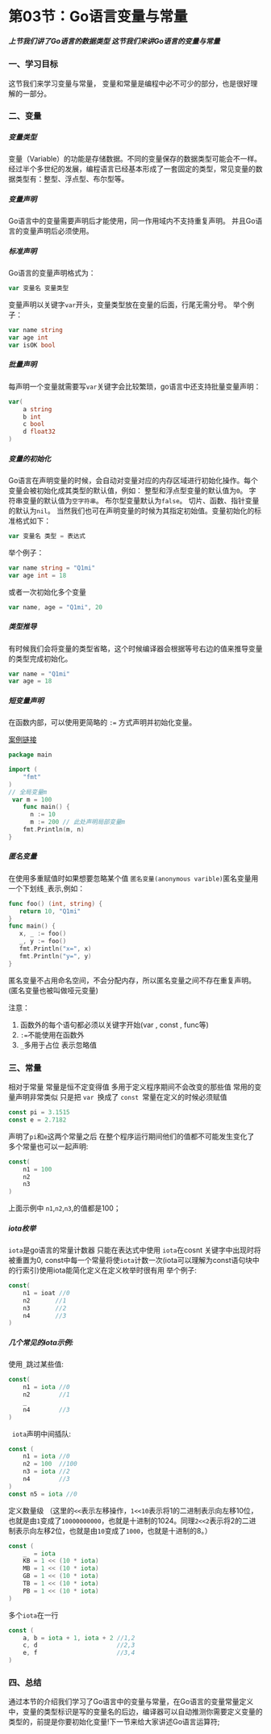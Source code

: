 # 第03节：Go语言变量与常量

##### 上节我们讲了Go语言的数据类型 这节我们来讲Go语言的变量与常量

### 一、学习目标

这节我们来学习变量与常量， 变量和常量是编程中必不可少的部分，也是很好理解的一部分。

### 二、变量

##### 变量类型

变量（Variable）的功能是存储数据。不同的变量保存的数据类型可能会不一样。经过半个多世纪的发展，编程语言已经基本形成了一套固定的类型，常见变量的数据类型有：整型、浮点型、布尔型等。

##### 变量声明

Go语言中的变量需要声明后才能使用，同一作用域内不支持重复声明。 并且Go语言的变量声明后必须使用。

##### 标准声明

Go语言的变量声明格式为：

```go
var 变量名 变量类型
```

变量声明以关键字`var`开头，变量类型放在变量的后面，行尾无需分号。 举个例子：

```go
var name string 
var age int
var isOK bool
```

##### 批量声明

每声明一个变量就需要写`var`关键字会比较繁琐，go语言中还支持批量变量声明：

```go
var(
    a string
    b int 
    c bool
    d float32
)
```

##### 变量的初始化

Go语言在声明变量的时候，会自动对变量对应的内存区域进行初始化操作。每个变量会被初始化成其类型的默认值，例如： 整型和浮点型变量的默认值为`0`。 字符串变量的默认值为`空字符串`。 布尔型变量默认为`false`。 切片、函数、指针变量的默认为`nil`。
当然我们也可在声明变量的时候为其指定初始值。变量初始化的标准格式如下：

```go
var 变量名 类型 = 表达式
```

举个例子：

```go
var name string = "Q1mi"
var age int = 18
```

或者一次初始化多个变量

```go
var name, age = "Q1mi", 20
```

##### 类型推导

有时候我们会将变量的类型省略，这个时候编译器会根据等号右边的值来推导变量的类型完成初始化。

```go
var name = "Q1mi"
var age = 18
```

##### 短变量声明

在函数内部，可以使用更简略的 `:=` 方式声明并初始化变量。

[案例链接](https://github.com/Yan-Yan0129/Go-example/blob/master/%E7%AC%AC02%E7%AB%A0%EF%BC%9AGo%E8%AF%AD%E8%A8%80%E5%9F%BA%E7%A1%80/%E7%AC%AC03%E8%8A%82%EF%BC%9AGo%E8%AF%AD%E8%A8%80%E5%8F%98%E9%87%8F%E4%B8%8E%E5%B8%B8%E9%87%8F/demo01.md)

```go
package main

import (
	"fmt"
)
// 全局变量m
 var m = 100
	func main() {
	  n := 10
	  m := 200 // 此处声明局部变量m
	fmt.Println(m, n)
}
```

##### 匿名变量
 
 在使用多重赋值时如果想要忽略某个值 `匿名变量(anonymous varible)`匿名变量用一个下划线`_`表示,例如：


 ```go
 func foo() (int, string) {
	return 10, "Q1mi"
}
func main() {
	x, _ := foo()
	_, y := foo()
	fmt.Println("x=", x)
	fmt.Println("y=", y)
}
```

匿名变量不占用命名空间，不会分配内存，所以匿名变量之间不存在重复声明。(匿名变量也被叫做哑元变量)

注意：

 1. 函数外的每个语句都必须以关键字开始(var , const , func等)
 2. `:=`不能使用在函数外
 3. `_`多用于占位 表示忽略值

 ### 三、常量

 相对于常量 常量是恒不定变得值 多用于定义程序期间不会改变的那些值 常用的变量声明非常类似 只是把 `var `换成了 `const `常量在定义的时候必须赋值

 ```go
const pi = 3.1515
const e = 2.7182
```

声明了`pi`和`e`这两个常量之后 在整个程序运行期间他们的值都不可能发生变化了
多个常量也可以一起声明:
```go
const(
    n1 = 100 
    n2
    n3
)
```
上面示例中 `n1`,`n2`,`n3`,的值都是100；

##### iota枚举

`iota`是go语言的常量计数器 只能在表达式中使用
`iota`在cosnt 关键字中出现时将被重置为0, const中每一个常量将使`iota`计数一次(iota可以理解为const语句块中的行索引)使用iota能简化定义在定义枚举时很有用
举个例子:

```go
const(
    n1 = ioat //0
    n2       //1
    n3       //2
    n4       //3
)
```

##### 几个常见的iota示例:

使用`_`跳过某些值:

```go
const(
    n1 = iota //0
    n2        //1
    _         
    n4        //3
)
```

` iota`声明中间插队:

```go
const (
	n1 = iota //0
	n2 = 100  //100
	n3 = iota //2
	n4        //3
)
const n5 = iota //0
```

定义数量级 （这里的`<<`表示左移操作，`1<<10`表示将1的二进制表示向左移10位，也就是由`1`变成了`10000000000`，也就是十进制的1024。同理`2<<2`表示将2的二进制表示向左移2位，也就是由`10`变成了`1000`，也就是十进制的8。）

```go
const (
	_  = iota
	KB = 1 << (10 * iota)
	MB = 1 << (10 * iota)
	GB = 1 << (10 * iota)
	TB = 1 << (10 * iota)
	PB = 1 << (10 * iota)
)
```

多个`iota`在一行

```go
const (
	a, b = iota + 1, iota + 2 //1,2
	c, d                      //2,3
	e, f                      //3,4
)
```

### 四、总结

通过本节的介绍我们学习了Go语言中的变量与常量，在Go语言的变量常量定义中，变量的类型标识是写的变量名的后边，编译器可以自动推测你需要定义变量的类型的，前提是你要初始化变量!下一节来给大家讲述Go语言运算符;